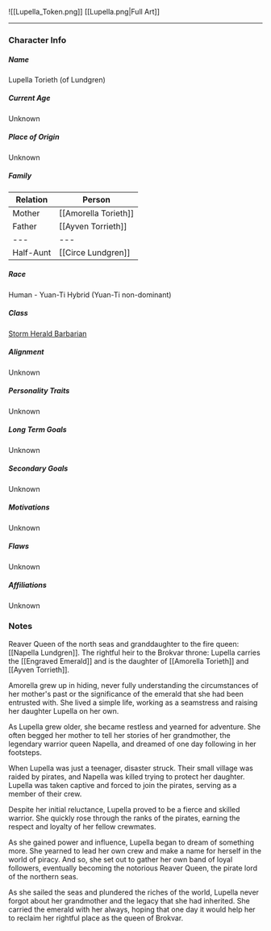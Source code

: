 ![[Lupella_Token.png]]
[[Lupella.png|Full Art]]

---
### Character Info

##### Name 
Lupella Torieth (of Lundgren)
##### Current Age
Unknown
##### Place of Origin
Unknown
##### Family
| Relation | Person |
| --- | --- |
| Mother | [[Amorella Torieth]] |
| Father | [[Ayven Torrieth]] |
| --- | --- |
| Half-Aunt | [[Circe Lundgren]] | 
##### Race
Human - Yuan-Ti Hybrid (Yuan-Ti non-dominant)
##### Class
[Storm Herald Barbarian](https://5etools-mirror-1.github.io/classes.html#barbarian_phb,state:sub-storm-herald-xge=b1)
##### Alignment
Unknown
##### Personality Traits
Unknown
##### Long Term Goals
Unknown
##### Secondary Goals
Unknown
##### Motivations
Unknown
##### Flaws
Unknown

##### Affiliations
Unknown
### Notes
Reaver Queen of the north seas and granddaughter to the fire queen: [[Napella Lundgren]]. The rightful heir to the Brokvar throne: Lupella carries the [[Engraved Emerald]] and is the daughter of [[Amorella Torieth]] and [[Ayven Torrieth]].

Amorella grew up in hiding, never fully understanding the circumstances of her mother's past or the significance of the emerald that she had been entrusted with. She lived a simple life, working as a seamstress and raising her daughter Lupella on her own.

As Lupella grew older, she became restless and yearned for adventure. She often begged her mother to tell her stories of her grandmother, the legendary warrior queen Napella, and dreamed of one day following in her footsteps.

When Lupella was just a teenager, disaster struck. Their small village was raided by pirates, and Napella was killed trying to protect her daughter. Lupella was taken captive and forced to join the pirates, serving as a member of their crew.

Despite her initial reluctance, Lupella proved to be a fierce and skilled warrior. She quickly rose through the ranks of the pirates, earning the respect and loyalty of her fellow crewmates.

As she gained power and influence, Lupella began to dream of something more. She yearned to lead her own crew and make a name for herself in the world of piracy. And so, she set out to gather her own band of loyal followers, eventually becoming the notorious Reaver Queen, the pirate lord of the northern seas.

As she sailed the seas and plundered the riches of the world, Lupella never forgot about her grandmother and the legacy that she had inherited. She carried the emerald with her always, hoping that one day it would help her to reclaim her rightful place as the queen of Brokvar.